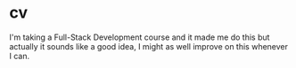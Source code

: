 # cv

I'm taking a Full-Stack Development course and it made me do this but actually it sounds like a good idea, I might as well improve on this whenever I can.
